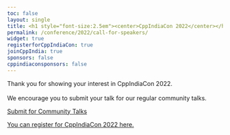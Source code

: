 ```yaml
---
toc: false
layout: single
title: <h1 style="font-size:2.5em"><center>CppIndiaCon 2022</center></h1><center><p style="font-size:0.75em">The C++ festival of India</p><center><p style="font-size:1.5em">Call for Speaker is closed now.
permalink: /conference/2022/call-for-speakers/
widget: true
registerforCppIndiaCon: true
joinCppIndia: true
sponsors: false
cppindiaconsponsors: false
---
```


<!-- {% include conference-call-for-speakers.html %} -->

Thank you for showing your interest in CppIndiaCon 2022. <br><br>
We encourage you to submit your talk for our regular community talks.

[Submit for Community Talks](/callforspeakers/call_for_speakers/) <br>

[You can register for CppIndiaCon 2022 here.](/conference/2022/CppIndiaCon-reg-form/)

<pre>















</pre>